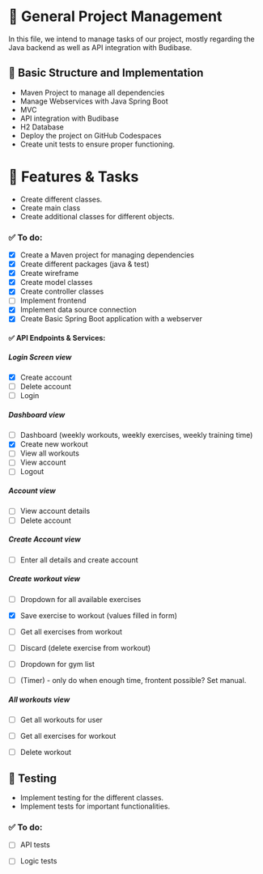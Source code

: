 # 💫 General Project Management

In this file, we intend to manage tasks of our project, mostly regarding the Java backend as well as API integration with Budibase.


## 🧱 Basic Structure and Implementation

- Maven Project to manage all dependencies
- Manage Webservices with Java Spring Boot
- MVC
- API integration with Budibase
- H2 Database
- Deploy the project on GitHub Codespaces
- Create unit tests to ensure proper functioning.


# 🧩 Features & Tasks

- Create different classes.
- Create main class
- Create additional classes for different objects.

### ✅ To do:
- [x] Create a Maven project for managing dependencies
- [x] Create different packages (java & test)
- [x] Create wireframe
- [x] Create model classes
- [x] Create controller classes
- [ ] Implement frontend
- [x] Implement data source connection
- [x] Create Basic Spring Boot application with a webserver

#### ✅ API Endpoints & Services:
##### Login Screen view
- [x] Create account
- [ ] Delete account
- [ ] Login
      
##### Dashboard view
- [ ] Dashboard (weekly workouts, weekly exercises, weekly training time)
- [x] Create new workout
- [ ] View all workouts
- [ ] View account
- [ ] Logout

##### Account view
- [ ] View account details
- [ ] Delete account

##### Create Account view
- [ ] Enter all details and create account

##### Create workout view
- [ ] Dropdown for all available exercises
- [x] Save exercise to workout (values filled in form)
- [ ] Get all exercises from workout
- [ ] Discard (delete exercise from workout)
- [ ] Dropdown for gym list
- [ ] (Timer) - only do when enough time, frontent possible? Set manual.


##### All workouts view
- [ ] Get all workouts for user
- [ ] Get all exercises for workout
- [ ] Delete workout


## 🧪 Testing

- Implement testing for the different classes.
- Implement tests for important functionalities. 

### ✅ To do:
- [ ] API tests
- [ ] Logic tests

